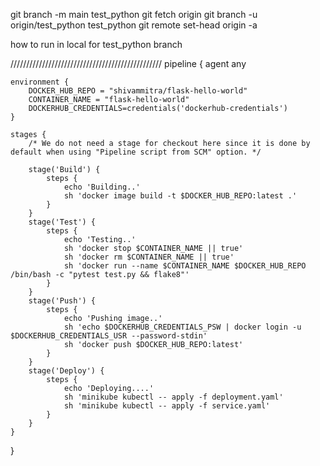 git branch -m main test_python
git fetch origin
git branch -u origin/test_python test_python
git remote set-head origin -a

how to run in local for test_python branch


////////////////////////////////////////////////
pipeline {
    agent any
    
    environment {
        DOCKER_HUB_REPO = "shivammitra/flask-hello-world"
        CONTAINER_NAME = "flask-hello-world"
        DOCKERHUB_CREDENTIALS=credentials('dockerhub-credentials')
    }
    
    stages {
        /* We do not need a stage for checkout here since it is done by default when using "Pipeline script from SCM" option. */
        
        stage('Build') {
            steps {
                echo 'Building..'
                sh 'docker image build -t $DOCKER_HUB_REPO:latest .'
            }
        }
        stage('Test') {
            steps {
                echo 'Testing..'
                sh 'docker stop $CONTAINER_NAME || true'
                sh 'docker rm $CONTAINER_NAME || true'
                sh 'docker run --name $CONTAINER_NAME $DOCKER_HUB_REPO /bin/bash -c "pytest test.py && flake8"'
            }
        }
        stage('Push') {
            steps {
                echo 'Pushing image..'
                sh 'echo $DOCKERHUB_CREDENTIALS_PSW | docker login -u $DOCKERHUB_CREDENTIALS_USR --password-stdin'
                sh 'docker push $DOCKER_HUB_REPO:latest'
            }
        }
        stage('Deploy') {
            steps {
                echo 'Deploying....'
                sh 'minikube kubectl -- apply -f deployment.yaml'
                sh 'minikube kubectl -- apply -f service.yaml'
            }
        }
    }
}